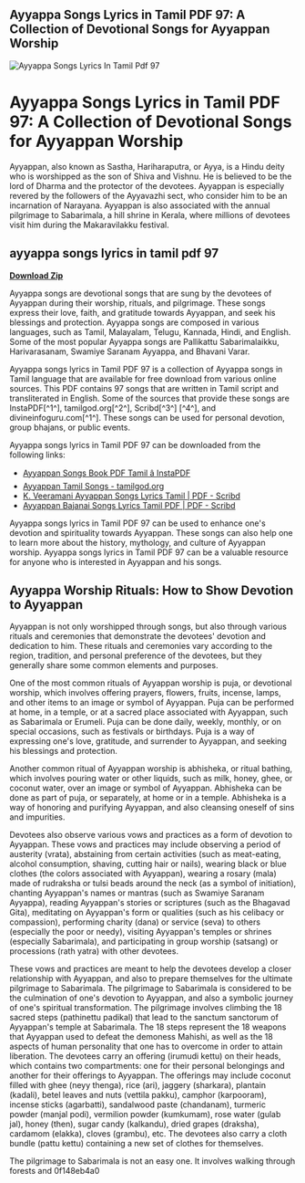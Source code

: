 ## Ayyappa Songs Lyrics in Tamil PDF 97: A Collection of Devotional Songs for Ayyappan Worship

 
![Ayyappa Songs Lyrics In Tamil Pdf 97](https://encrypted-tbn0.gstatic.com/images?q=tbn:ANd9GcR5fLBmdIkyX7Sxf2QijGdGwDCien2AI6x10xSKN8Eu7tXypkkusX_H5kI)

 
# Ayyappa Songs Lyrics in Tamil PDF 97: A Collection of Devotional Songs for Ayyappan Worship
 
Ayyappan, also known as Sastha, Hariharaputra, or Ayya, is a Hindu deity who is worshipped as the son of Shiva and Vishnu. He is believed to be the lord of Dharma and the protector of the devotees. Ayyappan is especially revered by the followers of the Ayyavazhi sect, who consider him to be an incarnation of Narayana. Ayyappan is also associated with the annual pilgrimage to Sabarimala, a hill shrine in Kerala, where millions of devotees visit him during the Makaravilakku festival.
 
## ayyappa songs lyrics in tamil pdf 97


[**Download Zip**](https://www.google.com/url?q=https%3A%2F%2Furllie.com%2F2tM6wZ&sa=D&sntz=1&usg=AOvVaw0PUMczI0g_FozTM0JlO3cd)

 
Ayyappa songs are devotional songs that are sung by the devotees of Ayyappan during their worship, rituals, and pilgrimage. These songs express their love, faith, and gratitude towards Ayyappan, and seek his blessings and protection. Ayyappa songs are composed in various languages, such as Tamil, Malayalam, Telugu, Kannada, Hindi, and English. Some of the most popular Ayyappa songs are Pallikattu Sabarimalaikku, Harivarasanam, Swamiye Saranam Ayyappa, and Bhavani Varar.
 
Ayyappa songs lyrics in Tamil PDF 97 is a collection of Ayyappa songs in Tamil language that are available for free download from various online sources. This PDF contains 97 songs that are written in Tamil script and transliterated in English. Some of the sources that provide these songs are InstaPDF[^1^], tamilgod.org[^2^], Scribd[^3^] [^4^], and divineinfoguru.com[^1^]. These songs can be used for personal devotion, group bhajans, or public events.
 
Ayyappa songs lyrics in Tamil PDF 97 can be downloaded from the following links:
 
- [Ayyappan Songs Book PDF Tamil â InstaPDF](https://instapdf.in/ayyappan-songs-book/)
- [Ayyappan Tamil Songs - tamilgod.org](https://www.tamilgod.org/sites/default/files/ebooks/Ayyappa%20Tamil%20Songs%20Book%20English%20version.pdf)
- [K. Veeramani Ayyappan Songs Lyrics Tamil | PDF - Scribd](https://www.scribd.com/document/545174927/K-Veeramani-Ayyappan-Songs-Lyrics-Tamil)
- [Ayyappan Bajanai Songs Lyrics Tamil PDF | PDF - Scribd](https://www.scribd.com/document/544290098/Ayyappan-Bajanai-Songs-Lyrics-Tamil-PDF-Free-Download-1)

Ayyappa songs lyrics in Tamil PDF 97 can be used to enhance one's devotion and spirituality towards Ayyappan. These songs can also help one to learn more about the history, mythology, and culture of Ayyappan worship. Ayyappa songs lyrics in Tamil PDF 97 can be a valuable resource for anyone who is interested in Ayyappan and his songs.
  
## Ayyappa Worship Rituals: How to Show Devotion to Ayyappan
 
Ayyappan is not only worshipped through songs, but also through various rituals and ceremonies that demonstrate the devotees' devotion and dedication to him. These rituals and ceremonies vary according to the region, tradition, and personal preference of the devotees, but they generally share some common elements and purposes.
 
One of the most common rituals of Ayyappan worship is puja, or devotional worship, which involves offering prayers, flowers, fruits, incense, lamps, and other items to an image or symbol of Ayyappan. Puja can be performed at home, in a temple, or at a sacred place associated with Ayyappan, such as Sabarimala or Erumeli. Puja can be done daily, weekly, monthly, or on special occasions, such as festivals or birthdays. Puja is a way of expressing one's love, gratitude, and surrender to Ayyappan, and seeking his blessings and protection.
 
Another common ritual of Ayyappan worship is abhisheka, or ritual bathing, which involves pouring water or other liquids, such as milk, honey, ghee, or coconut water, over an image or symbol of Ayyappan. Abhisheka can be done as part of puja, or separately, at home or in a temple. Abhisheka is a way of honoring and purifying Ayyappan, and also cleansing oneself of sins and impurities.
 
Devotees also observe various vows and practices as a form of devotion to Ayyappan. These vows and practices may include observing a period of austerity (vrata), abstaining from certain activities (such as meat-eating, alcohol consumption, shaving, cutting hair or nails), wearing black or blue clothes (the colors associated with Ayyappan), wearing a rosary (mala) made of rudraksha or tulsi beads around the neck (as a symbol of initiation), chanting Ayyappan's names or mantras (such as Swamiye Saranam Ayyappa), reading Ayyappan's stories or scriptures (such as the Bhagavad Gita), meditating on Ayyappan's form or qualities (such as his celibacy or compassion), performing charity (dana) or service (seva) to others (especially the poor or needy), visiting Ayyappan's temples or shrines (especially Sabarimala), and participating in group worship (satsang) or processions (rath yatra) with other devotees.
 
These vows and practices are meant to help the devotees develop a closer relationship with Ayyappan, and also to prepare themselves for the ultimate pilgrimage to Sabarimala. The pilgrimage to Sabarimala is considered to be the culmination of one's devotion to Ayyappan, and also a symbolic journey of one's spiritual transformation. The pilgrimage involves climbing the 18 sacred steps (pathinettu padikal) that lead to the sanctum sanctorum of Ayyappan's temple at Sabarimala. The 18 steps represent the 18 weapons that Ayyappan used to defeat the demoness Mahishi, as well as the 18 aspects of human personality that one has to overcome in order to attain liberation. The devotees carry an offering (irumudi kettu) on their heads, which contains two compartments: one for their personal belongings and another for their offerings to Ayyappan. The offerings may include coconut filled with ghee (neyy thenga), rice (ari), jaggery (sharkara), plantain (kadali), betel leaves and nuts (vettila pakku), camphor (karpooram), incense sticks (agarbatti), sandalwood paste (chandanam), turmeric powder (manjal podi), vermilion powder (kumkumam), rose water (gulab jal), honey (then), sugar candy (kalkandu), dried grapes (draksha), cardamom (elakka), cloves (grambu), etc. The devotees also carry a cloth bundle (pattu kettu) containing a new set of clothes for themselves.
 
The pilgrimage to Sabarimala is not an easy one. It involves walking through forests and
 0f148eb4a0
